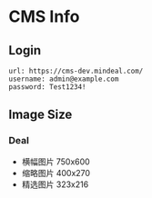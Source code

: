 # CMS Info

## Login

```
url: https://cms-dev.mindeal.com/
username: admin@example.com
password: Test1234!
```

## Image Size

### Deal

- 横幅图片 750x600
- 缩略图片 400x270
- 精选图片 323x216

